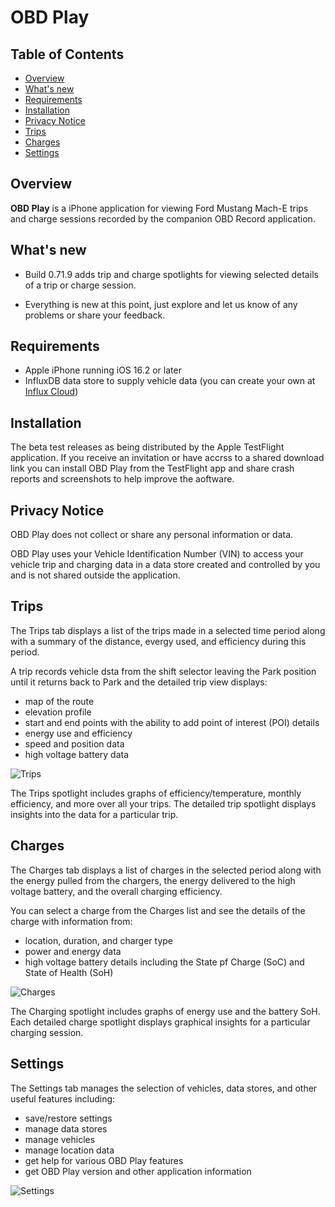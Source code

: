 #  OBD Play

## Table of Contents
- [Overview](#overview)
- [What's new](#whats-new)
- [Requirements](#requirements)
- [Installation](#installation)
- [Privacy Notice](#privacy)
- [Trips](#trips)
- [Charges](#charges)
- [Settings](#settings)

<a id='overview'></a>
## Overview
**OBD Play** is a iPhone application for viewing Ford Mustang Mach-E trips and charge sessions recorded by the companion OBD Record application.

<a id='whats-new'></a>
## What's new
- Build 0.71.9 adds trip and charge spotlights for viewing selected details of a trip or charge session.

- Everything is new at this point, just explore and let us know of any problems or share your feedback.

<a id='requirements'></a>
## Requirements
- Apple iPhone running iOS 16.2 or later
- InfluxDB data store to supply vehicle data (you can create your own at [Influx Cloud](https://cloud2.influxdata.com/signup))

<a id='installation'></a>
## Installation
The beta test releases as being distributed by the Apple TestFlight application.  If you receive an invitation or have accrss to a shared download link you can install OBD Play from the TestFlight app and share crash reports and screenshots to help improve the aoftware.

<a id='privacy'></a>
## Privacy Notice
OBD Play does not collect or share any personal information or data.

OBD Play uses your Vehicle Identification Number (VIN) to access your vehicle trip and charging data in a data store created and controlled by you and is not shared outside the application.

<a id='trips'></a>
## Trips
The Trips tab displays a list of the trips made in a selected time period along with a summary of the distance, evergy used, and efficiency during this period.

A trip records vehicle dsta from the shift selector leaving the Park position until it returns back to Park and the detailed trip view displays:
- map of the route
- elevation profile
- start and end points with the ability to add point of interest (POI) details
- energy use and efficiency
- speed and position data
- high voltage battery data

![Trips](https://raw.githubusercontent.com/sillygoose/obd-play/main/images/Trips.png)

The Trips spotlight includes graphs of efficiency/temperature, monthly efficiency, and more over all your trips.  The detailed trip spotlight displays insights into the data for a particular trip.

<a id='charges'></a>
## Charges
The Charges tab displays a list of charges in the selected period along with the energy pulled from the chargers, the energy delivered to the high voltage battery, and the overall charging efficiency.

You can select a charge from the Charges list and see the details of the charge with information from:
- location, duration, and charger type
- power and energy data
- high voltage battery details including the State pf Charge (SoC) and State of Health (SoH)

![Charges](https://raw.githubusercontent.com/sillygoose/obd-play/main/images/Charges.png)

The Charging spotlight includes graphs of energy use and the battery SoH. Each detailed charge spotlight displays graphical insights for a particular charging session.

<a id='settings'></a>
## Settings
The Settings tab manages the selection of vehicles, data stores, and other useful features including:
- save/restore settings
- manage data stores
- manage vehicles
- manage location data
- get help for various OBD Play features
- get OBD Play version and other application information

![Settings](https://raw.githubusercontent.com/sillygoose/obd-play/main/images/Settings.png)
